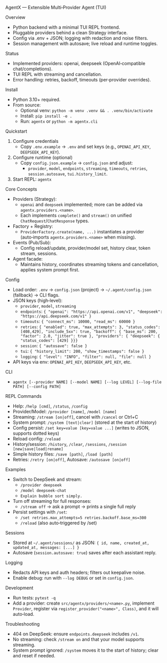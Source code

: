 AgentX — Extensible Multi‑Provider Agent (TUI)

Overview
- Python backend with a minimal TUI REPL frontend.
- Pluggable providers behind a clean Strategy interface.
- Config via .env + JSON; logging with redaction and noise filters.
- Session management with autosave; live reload and runtime toggles.

Status
- Implemented providers: openai, deepseek (OpenAI‑compatible chat/completions).
- TUI REPL with streaming and cancellation.
- Error handling: retries, backoff, timeouts (per‑provider overrides).

Install
- Python 3.10+ required.
- From source:
  - Optional venv: `python -m venv .venv && . .venv/bin/activate`
  - Install: `pip install -e .`
  - Run: `agentx` or `python -m agentx.cli`

Quickstart
1) Configure credentials
   - Copy `.env.example` → `.env` and set keys (e.g., `OPENAI_API_KEY`, `DEEPSEEK_API_KEY`).
2) Configure runtime (optional)
   - Copy `config.json.example` → `config.json` and adjust:
     - `provider`, `model`, `endpoints`, `streaming`, `timeouts`, `retries`, `session.autosave`, `tui.history_limit`.
3) Start REPL: `agentx`

Core Concepts
- Providers (Strategy):
  - `openai` and `deepseek` implemented; more can be added via `agentx.providers.<name>`.
  - Each implements `complete()` and `stream()` on unified `ChatRequest`/`ChatResponse` types.
- Factory + Registry:
  - `ProviderFactory.create(name, ...)` instantiates a provider (auto‑imports `agentx.providers.<name>` when missing).
- Events (Pub/Sub):
  - Config reload/update, provider/model set, history clear, token stream, sessions.
- Agent facade:
  - Maintains history, coordinates streaming tokens and cancellation, applies system prompt first.

Config
- Load order: `.env` → `config.json` (project) → `~/.agent/config.json` (fallback) → CLI flags.
- JSON keys (high‑level):
  - `provider`, `model`, `streaming`
  - `endpoints`: `{ "openai": "https://api.openai.com/v1", "deepseek": "https://api.deepseek.com/v1" }`
  - `timeouts`: `{ "connect_ms": 10000, "read_ms": 60000 }`
  - `retries`: `{ "enabled": true, "max_attempts": 3, "status_codes": [408,429], "include_5xx": true, "backoff": { "base_ms": 200, "factor": 2.0, "jitter": true }, "providers": { "deepseek": { "status_codes": [429] }}}`
  - `session`: `{ "autosave": false }`
  - `tui`: `{ "history_limit": 200, "show_timestamps": false }`
  - `logging`: `{ "level": "INFO", "filter": null, "file": null }`
- API keys via env: `OPENAI_API_KEY`, `DEEPSEEK_API_KEY`, etc.

CLI
- `agentx [--provider NAME] [--model NAME] [--log LEVEL] [--log-file PATH] [--config PATH]`

REPL Commands
- Help: `/help [cmd]`, `/status`, `/config`
- Provider/Model: `/provider [name]`, `/model [name]`
- Streaming: `/stream [on|off]`, cancel with `/cancel` or Ctrl+C
- System prompt: `/system [text|clear]` (stored at the start of history)
- Config persist: `/set key=value [key=value ...]` (writes to JSON, supports dotted keys)
- Reload config: `/reload`
- History/session: `/history`, `/clear`, `/sessions`, `/session [new|save|load|rename]`
- Simple history files: `/save [path]`, `/load [path]`
- Retries: `/retry [on|off]`, Autosave: `/autosave [on|off]`

Examples
- Switch to DeepSeek and stream:
  - `/provider deepseek`
  - `/model deepseek-chat`
  - `Explain bubble sort simply.`
- Turn off streaming for full responses:
  - `/stream off` → ask a prompt → prints a single full reply
- Persist settings with `/set`:
  - `/set retries.max_attempts=5 retries.backoff.base_ms=300`
  - `/reload` (also auto‑triggered by /set)

Sessions
- Stored at `~/.agent/sessions/` as JSON: `{ id, name, created_at, updated_at, messages: [...] }`
- Autosave (`session.autosave: true`) saves after each assistant reply.

Logging
- Redacts API keys and auth headers; filters out keepalive noise.
- Enable debug: run with `--log DEBUG` or set in `config.json`.

Development
- Run tests: `pytest -q`
- Add a provider: create `src/agentx/providers/<name>.py`, implement `Provider`, register via `register_provider("<name>", Class)`, and it will auto‑load.

Troubleshooting
- 404 on DeepSeek: ensure `endpoints.deepseek` includes `/v1`.
- No streaming: check `/stream on` and that your model supports streaming.
- System prompt ignored: `/system` moves it to the start of history; clear and reset if needed.

